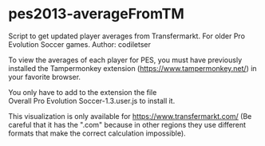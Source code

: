# pes2013-averageFromTM
Script to get updated player averages from Transfermarkt. For older Pro Evolution Soccer games.
Author: codiletser

To view the averages of each player for PES, you must have previously installed the Tampermonkey extension (https://www.tampermonkey.net/) in your favorite browser.

You only have to add to the extension the file  
Overall Pro Evolution Soccer-1.3.user.js to install it.

This visualization is only available for https://www.transfermarkt.com/ (Be careful that it has the ".com" because in other regions they use different formats that make the correct calculation impossible).
